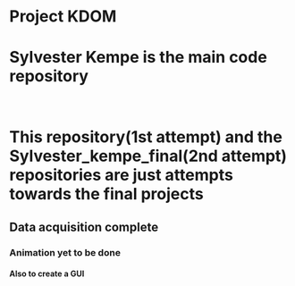 # Project KDOM
<h1> <b>Sylvester Kempe</b> is the main code repository </h1>
<br><h1>This repository(1st attempt) and the <b>Sylvester_kempe_final</b>(2nd attempt) repositories are just attempts towards the final projects</h1> 
<h2> Data acquisition complete</h2>
<h3> Animation yet to be done</h3>
<h4> Also to create a GUI</h4>

